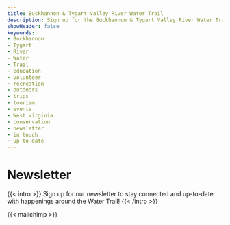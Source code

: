 ```yaml
---
title: Buckhannon & Tygart Valley River Water Trail
description: Sign up for the Buckhannon & Tygart Valley River Water Trail newsletter.
showHeader: false
keywords:
- Buckhannon
- Tygart
- River
- Water
- Trail
- education
- volunteer
- recreation
- outdoors
- trips
- tourism
- events
- West Virginia
- conservation
- newsletter
- in touch
- up to date
---
```


# Newsletter

{{< intro >}}
Sign up for our newsletter to stay connected and up-to-date with happenings around the Water Trail!
{{< /intro >}}

{{< mailchimp >}}

